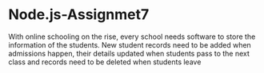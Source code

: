 # Node.js-Assignmet7
With online schooling on the rise, every school needs software to store the information of the students. New student records need to be added when admissions happen, their details updated when students pass to the next class and records need to be deleted when students leave
